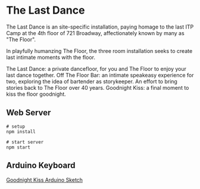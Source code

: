 The Last Dance
==============

The Last Dance is an site-specific installation, paying homage to the last ITP Camp at the 4th floor of 721 Broadway, affectionately known by many as "The Floor".

In playfully humanzing The Floor, the three room installation seeks to create last intimate moments with the floor.

The Last Dance: a private dancefloor, for you and The Floor to enjoy your last dance together.
Off The Floor Bar: an intimate speakeasy experience for two, exploring the idea of bartender as storykeeper. An effort to bring stories back to The Floor over 40 years.
Goodnight Kiss: a final moment to kiss the floor goodnight.


Web Server
----------

```
# setup
npm install

# start server
npm start
```

Arduino Keyboard
----------------

[Goodnight Kiss Arduino Sketch](/goodnight-kiss)

